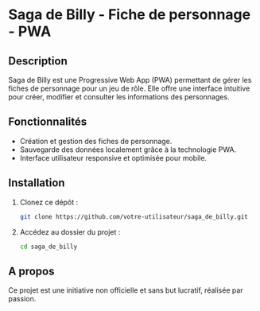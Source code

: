 # Saga de Billy - Fiche de personnage - PWA
## Description
Saga de Billy est une Progressive Web App (PWA) permettant de gérer les fiches de personnage pour un jeu de rôle. Elle offre une interface intuitive pour créer, modifier et consulter les informations des personnages.

## Fonctionnalités
- Création et gestion des fiches de personnage.
- Sauvegarde des données localement grâce à la technologie PWA.
- Interface utilisateur responsive et optimisée pour mobile.

## Installation
1. Clonez ce dépôt :
    ```bash
    git clone https://github.com/votre-utilisateur/saga_de_billy.git
    ```
2. Accédez au dossier du projet :
    ```bash
    cd saga_de_billy
    ```

## A propos
Ce projet est une initiative non officielle et sans but lucratif, réalisée par passion.